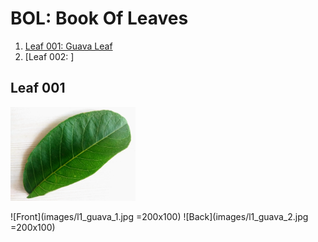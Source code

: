 # BOL: Book Of Leaves

1. [Leaf 001: Guava Leaf](#leaf-001)
2. [Leaf 002: ]

## Leaf 001

<img src="images/l1_guava_1.jpg" width="200">

![Front](images/l1_guava_1.jpg =200x100) ![Back](images/l1_guava_2.jpg =200x100)



